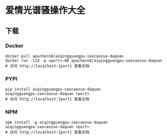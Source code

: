 # 爱情光谱骚操作大全

## 下载

### Docker

```
docker pull apachecn0/aiqingguangpu-saocaozuo-daquan
docker run -tid -p <port>:80 apachecn0/aiqingguangpu-saocaozuo-daquan
# 访问 http://localhost:{port} 查看文档
```

### PYPI

```
pip install aiqingguangpu-saocaozuo-daquan
aiqingguangpu-saocaozuo-daquan <port>
# 访问 http://localhost:{port} 查看文档
```

### NPM

```
npm install -g aiqingguangpu-saocaozuo-daquan
aiqingguangpu-saocaozuo-daquan <port>
# 访问 http://localhost:{port} 查看文档
```